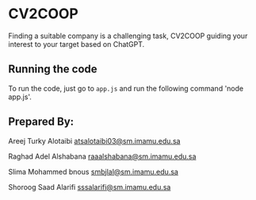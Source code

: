 # CV2COOP

Finding a suitable company is a challenging task, CV2COOP guiding your interest to your target based on ChatGPT.


## Running the code

To run the code, just go to `app.js` and run the following command 'node app.js'.

## Prepared By:
Areej Turky Alotaibi	atsalotaibi03@sm.imamu.edu.sa

Raghad Adel Alshabana	raaalshabana@sm.imamu.edu.sa

Slima Mohammed bnous	smbjlal@sm.imamu.edu.sa

Shoroog Saad Alarifi	sssalarifi@sm.imamu.edu.sa
